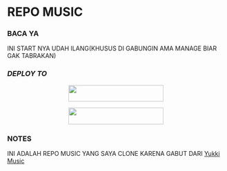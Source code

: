 # REPO MUSIC

### BACA YA
INI START NYA UDAH ILANG(KHUSUS DI GABUNGIN AMA MANAGE BIAR GAK TABRAKAN)


### ***DEPLOY TO***
<p align="center"><a href="https://heroku.com/deploy?template=https://github.com/ReyyNada/ReyyXYukki"> <img src="https://img.shields.io/badge/Web%20Heroku-blueviolet?style=for-the-badge&logo=heroku" width="220" height="38.45"/></a></p>
<p align="center"><a href="https://telegram.dog/XTZ_HerokuBot?start=UmV5eU5hZGEvUmV5eVhZdWtraSBtYXN0ZXI"> <img src="https://img.shields.io/badge/Bot%20Heroku-red?style=for-the-badge&logo=heroku" width="220" height="38.45"/></a></p>

### NOTES
INI ADALAH REPO MUSIC YANG SAYA CLONE KARENA GABUT DARI
[Yukki Music](https://github.com/TeamYukki/YukkiMusicBot)


